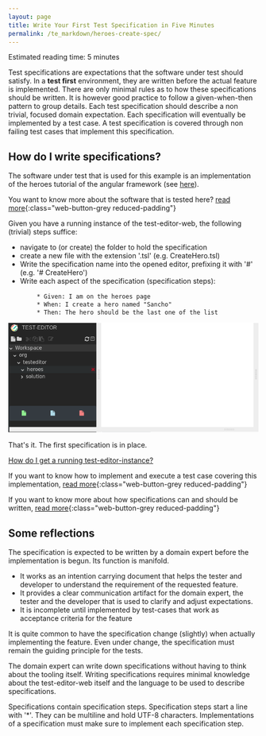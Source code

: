 ```yaml
---
layout: page
title: Write Your First Test Specification in Five Minutes
permalink: /te_markdown/heroes-create-spec/
---
```


Estimated reading time: 5 minutes

Test specifications are expectations that the software under test should satisfy.
In a **test first** environment, they are written before the actual feature is implemented.
There are only minimal rules as to how these specifications should be written. It is however good practice to follow a given-when-then pattern to group details.
Each test specification should describe a non trivial, focused domain expectation.
Each specification will eventually be implemented by a test case. A test specification is covered through non failing test cases that implement this specification.

## How do I write specifications?

The software under test that is used for this example is an implementation of the heroes tutorial of the angular framework (see [here](https://angular.io/tutorial)).

You want to know more about the software that is tested here? [read more](/te_markdown/sut-heroes){:class="web-button-grey reduced-padding"}

Given you have a running instance of the test-editor-web, the following (trivial) steps suffice:

- navigate to (or create) the folder to hold the specification
- create a new file with the extension '.tsl' (e.g. CreateHero.tsl)
- Write the specification name into the opened editor, prefixing it with '#' (e.g. '# CreateHero')
- Write each aspect of the specification (specification steps):

```
        * Given: I am on the heroes page
        * When: I create a hero named "Sancho"
        * Then: The hero should be the last one of the list
```

![screencast: create hero specification](/images/tutorial/tutorial.heroes.create.spec.gif "screencast: create hero specification")

That's it. The first specification is in place.

[How do I get a running test-editor-instance?](local-setup)

If you want to know how to implement and execute a test case covering this implementation, [read more](/te_markdown/heroes-create-testcase){:class="web-button-grey reduced-padding"}

If you want to know more about how specifications can and should be written, [read more](/te_markdown/test-specifications){:class="web-button-grey reduced-padding"}

## Some reflections

The specification is expected to be written by a domain expert before the implementation is begun. Its function is manifold.

* It works as an intention carrying document that helps the tester and developer to understand the requirement of the requested feature.
* It provides a clear communication artifact for the domain expert, the tester and the developer that is used to clarify and adjust expectations.
* It is incomplete until implemented by test-cases that work as acceptance criteria for the feature

It is quite common to have the specification change (slightly) when actually implementing the feature. Even under change, the specification must
remain the guiding principle for the tests.

The domain expert can write down specifications without having to think about the tooling itself. Writing specifications requires
minimal knowledge about the test-editor-web itself and the language to be used to describe specifications.

Specifications contain specification steps. Specification steps start a line with '*'. They can be multiline and hold UTF-8 characters. Implementations of a specification must make sure to implement each specification step. 
